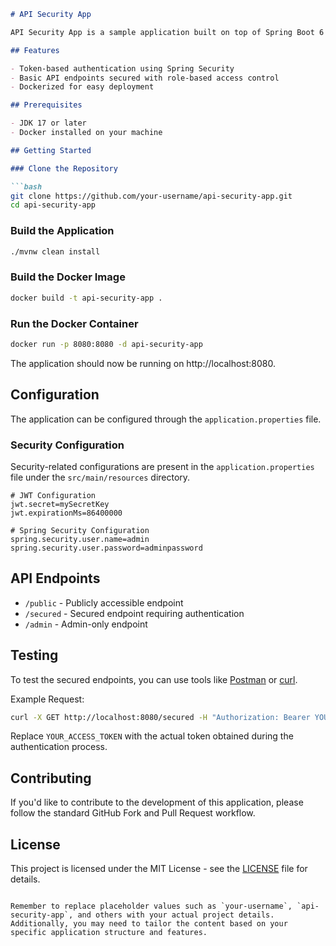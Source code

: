 ```markdown
# API Security App

API Security App is a sample application built on top of Spring Boot 6 and Spring Security. It provides a basic structure for securing APIs using Spring Security and is packaged as a Docker container for easy deployment.

## Features

- Token-based authentication using Spring Security
- Basic API endpoints secured with role-based access control
- Dockerized for easy deployment

## Prerequisites

- JDK 17 or later
- Docker installed on your machine

## Getting Started

### Clone the Repository

```bash
git clone https://github.com/your-username/api-security-app.git
cd api-security-app
```

### Build the Application

```bash
./mvnw clean install
```

### Build the Docker Image

```bash
docker build -t api-security-app .
```

### Run the Docker Container

```bash
docker run -p 8080:8080 -d api-security-app
```

The application should now be running on http://localhost:8080.

## Configuration

The application can be configured through the `application.properties` file.

### Security Configuration

Security-related configurations are present in the `application.properties` file under the `src/main/resources` directory.

```properties
# JWT Configuration
jwt.secret=mySecretKey
jwt.expirationMs=86400000

# Spring Security Configuration
spring.security.user.name=admin
spring.security.user.password=adminpassword
```

## API Endpoints

- `/public` - Publicly accessible endpoint
- `/secured` - Secured endpoint requiring authentication
- `/admin` - Admin-only endpoint

## Testing

To test the secured endpoints, you can use tools like [Postman](https://www.postman.com/) or [curl](https://curl.se/).

Example Request:

```bash
curl -X GET http://localhost:8080/secured -H "Authorization: Bearer YOUR_ACCESS_TOKEN"
```

Replace `YOUR_ACCESS_TOKEN` with the actual token obtained during the authentication process.

## Contributing

If you'd like to contribute to the development of this application, please follow the standard GitHub Fork and Pull Request workflow.

## License

This project is licensed under the MIT License - see the [LICENSE](LICENSE) file for details.
```

Remember to replace placeholder values such as `your-username`, `api-security-app`, and others with your actual project details. Additionally, you may need to tailor the content based on your specific application structure and features.

